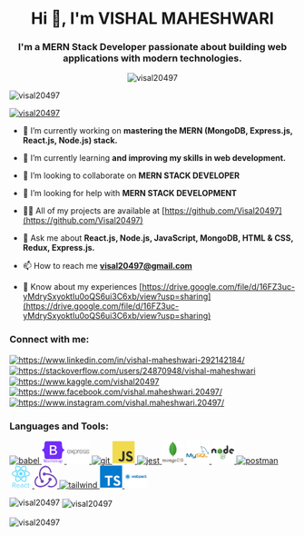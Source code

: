 <h1 align="center">Hi 👋, I'm VISHAL MAHESHWARI</h1>
<h3 align="center">I'm a MERN Stack Developer passionate about building web applications with modern technologies.</h3>
<p align='center'><img src='https://miro.medium.com/v2/resize:fit:1400/1*bHNVWgvSkauaEVn948mZ-g.jpeg'alt="visal20497"/ style='height:100px;width:100%'></p>


<p align="left"> <img src="https://komarev.com/ghpvc/?username=visal20497&label=Profile%20views&color=0e75b6&style=flat" alt="visal20497" /> </p>

<p align="left"> <a href="https://github.com/ryo-ma/github-profile-trophy"><img src="https://github-profile-trophy.vercel.app/?username=visal20497" alt="visal20497" /></a> </p>

- 🔭 I’m currently working on **mastering the MERN (MongoDB, Express.js, React.js, Node.js) stack.**

- 🌱 I’m currently learning **and improving my skills in web development.**

- 👯 I’m looking to collaborate on **MERN STACK DEVELOPER**

- 🤝 I’m looking for help with **MERN STACK DEVELOPMENT**

- 👨‍💻 All of my projects are available at [https://github.com/Visal20497](https://github.com/Visal20497)

- 💬 Ask me about **React.js, Node.js, JavaScript, MongoDB, HTML & CSS, Redux, Express.js.**

- 📫 How to reach me **visal20497@gmail.com**

- 📄 Know about my experiences [https://drive.google.com/file/d/16FZ3uc-yMdrySxyoktIu0oQS6ui3C6xb/view?usp=sharing](https://drive.google.com/file/d/16FZ3uc-yMdrySxyoktIu0oQS6ui3C6xb/view?usp=sharing)

<h3 align="left">Connect with me:</h3>
<p align="left">
<a href="https://linkedin.com/in/https://www.linkedin.com/in/vishal-maheshwari-292142184/" target="blank"><img align="center" src="https://raw.githubusercontent.com/rahuldkjain/github-profile-readme-generator/master/src/images/icons/Social/linked-in-alt.svg" alt="https://www.linkedin.com/in/vishal-maheshwari-292142184/" height="30" width="40" /></a>
<a href="https://stackoverflow.com/users/https://stackoverflow.com/users/24870948/vishal-maheshwari" target="blank"><img align="center" src="https://raw.githubusercontent.com/rahuldkjain/github-profile-readme-generator/master/src/images/icons/Social/stack-overflow.svg" alt="https://stackoverflow.com/users/24870948/vishal-maheshwari" height="30" width="40" /></a>
<a href="https://kaggle.com/https://www.kaggle.com/vishal20497" target="blank"><img align="center" src="https://raw.githubusercontent.com/rahuldkjain/github-profile-readme-generator/master/src/images/icons/Social/kaggle.svg" alt="https://www.kaggle.com/vishal20497" height="30" width="40" /></a>
<a href="https://fb.com/https://www.facebook.com/vishal.maheshwari.20497/" target="blank"><img align="center" src="https://raw.githubusercontent.com/rahuldkjain/github-profile-readme-generator/master/src/images/icons/Social/facebook.svg" alt="https://www.facebook.com/vishal.maheshwari.20497/" height="30" width="40" /></a>
<a href="https://instagram.com/https://www.instagram.com/vishal.maheshwari.20497/" target="blank"><img align="center" src="https://raw.githubusercontent.com/rahuldkjain/github-profile-readme-generator/master/src/images/icons/Social/instagram.svg" alt="https://www.instagram.com/vishal.maheshwari.20497/" height="30" width="40" /></a>
</p>

<h3 align="left">Languages and Tools:</h3>
<p align="left"> <a href="https://babeljs.io/" target="_blank" rel="noreferrer"> <img src="https://www.vectorlogo.zone/logos/babeljs/babeljs-icon.svg" alt="babel" width="40" height="40"/> </a> <a href="https://getbootstrap.com" target="_blank" rel="noreferrer"> <img src="https://raw.githubusercontent.com/devicons/devicon/master/icons/bootstrap/bootstrap-plain-wordmark.svg" alt="bootstrap" width="40" height="40"/> </a> <a href="https://expressjs.com" target="_blank" rel="noreferrer"> <img src="https://raw.githubusercontent.com/devicons/devicon/master/icons/express/express-original-wordmark.svg" alt="express" width="40" height="40"/> </a> <a href="https://git-scm.com/" target="_blank" rel="noreferrer"> <img src="https://www.vectorlogo.zone/logos/git-scm/git-scm-icon.svg" alt="git" width="40" height="40"/> </a> <a href="https://developer.mozilla.org/en-US/docs/Web/JavaScript" target="_blank" rel="noreferrer"> <img src="https://raw.githubusercontent.com/devicons/devicon/master/icons/javascript/javascript-original.svg" alt="javascript" width="40" height="40"/> </a> <a href="https://jestjs.io" target="_blank" rel="noreferrer"> <img src="https://www.vectorlogo.zone/logos/jestjsio/jestjsio-icon.svg" alt="jest" width="40" height="40"/> </a> <a href="https://www.mongodb.com/" target="_blank" rel="noreferrer"> <img src="https://raw.githubusercontent.com/devicons/devicon/master/icons/mongodb/mongodb-original-wordmark.svg" alt="mongodb" width="40" height="40"/> </a> <a href="https://www.mysql.com/" target="_blank" rel="noreferrer"> <img src="https://raw.githubusercontent.com/devicons/devicon/master/icons/mysql/mysql-original-wordmark.svg" alt="mysql" width="40" height="40"/> </a> <a href="https://nodejs.org" target="_blank" rel="noreferrer"> <img src="https://raw.githubusercontent.com/devicons/devicon/master/icons/nodejs/nodejs-original-wordmark.svg" alt="nodejs" width="40" height="40"/> </a> <a href="https://postman.com" target="_blank" rel="noreferrer"> <img src="https://www.vectorlogo.zone/logos/getpostman/getpostman-icon.svg" alt="postman" width="40" height="40"/> </a> <a href="https://reactjs.org/" target="_blank" rel="noreferrer"> <img src="https://raw.githubusercontent.com/devicons/devicon/master/icons/react/react-original-wordmark.svg" alt="react" width="40" height="40"/> </a> <a href="https://redux.js.org" target="_blank" rel="noreferrer"> <img src="https://raw.githubusercontent.com/devicons/devicon/master/icons/redux/redux-original.svg" alt="redux" width="40" height="40"/> </a> <a href="https://tailwindcss.com/" target="_blank" rel="noreferrer"> <img src="https://www.vectorlogo.zone/logos/tailwindcss/tailwindcss-icon.svg" alt="tailwind" width="40" height="40"/> </a> <a href="https://www.typescriptlang.org/" target="_blank" rel="noreferrer"> <img src="https://raw.githubusercontent.com/devicons/devicon/master/icons/typescript/typescript-original.svg" alt="typescript" width="40" height="40"/> </a> <a href="https://webpack.js.org" target="_blank" rel="noreferrer"> <img src="https://raw.githubusercontent.com/devicons/devicon/d00d0969292a6569d45b06d3f350f463a0107b0d/icons/webpack/webpack-original-wordmark.svg" alt="webpack" width="40" height="40"/> </a> </p>

<p><img align="left" src="https://github-readme-stats.vercel.app/api/top-langs?username=visal20497&show_icons=true&locale=en&layout=compact" alt="visal20497" /></p>

<p>&nbsp;<img align="center" src="https://github-readme-stats.vercel.app/api?username=visal20497&show_icons=true&locale=en" alt="visal20497" /></p>

<p><img align="center" src="https://github-readme-streak-stats.herokuapp.com/?user=visal20497&" alt="visal20497" /></p>
